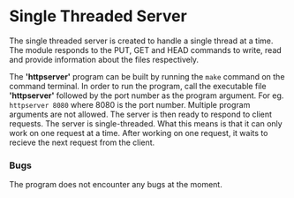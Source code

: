 # Single Threaded Server

The single threaded server is created to handle a single thread at a time. The module responds to the PUT, GET and HEAD commands to write, read and provide information about the files respectively.

The **'httpserver'** program can be built by running the `make` command on the command terminal.
In order to run the program, call the executable file **'httpserver'** followed by the port number as the program argument. For eg.
``httpserver 8080``
where 8080 is the port number. Multiple program arguments are not allowed. The server is then ready to respond to client requests.
The server is single-threaded. What this means is that it can only work on one request at a time. After working on one request, it waits to recieve the next request from the client.

### Bugs
The program does not encounter any bugs at the moment.
